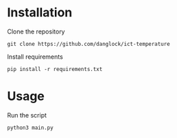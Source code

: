 # Installation

Clone the repository
```
git clone https://github.com/danglock/ict-temperature
```

Install requirements
```
pip install -r requirements.txt
```


# Usage
Run the script
```
python3 main.py
```
